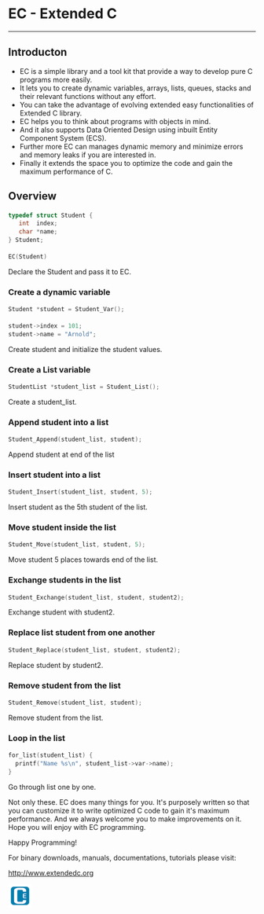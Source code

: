 # EC - Extended C
<hr>
  
## Introducton

 * EC is a simple library and a tool kit that provide a way to develop pure C programs more easily.
 * It lets you to create dynamic variables, arrays, lists, queues, stacks and their relevant functions without any effort.
 * You can take the advantage of evolving extended easy functionalities of Extended C library.
 * EC helps you to think about programs with objects in mind.
 * And it also supports Data Oriented Design using inbuilt Entity Component System (ECS).
 * Further more EC can manages dynamic memory and minimize  errors and memory leaks if you are interested in.
 * Finally it extends the space you to optimize the code and gain the maximum performance of C.

## Overview

```c
typedef struct Student {
   int  index;
   char *name;
} Student;

EC(Student)
```
Declare the Student and pass it to EC.  

### Create a dynamic variable
```c
Student *student = Student_Var();

student->index = 101;
student->name = "Arnold";
```
Create student and initialize the student values.  

### Create a List variable

```c
StudentList *student_list = Student_List();
```
Create a student_list.  

### Append student into a list
```c
Student_Append(student_list, student);
```
Append student at end of the list  

### Insert student into a list
```c
Student_Insert(student_list, student, 5);
```

Insert student as the 5th student of the list. 

### Move student inside the list

```c
Student_Move(student_list, student, 5);
```
Move student 5 places towards end of the list.  

### Exchange students in the list
```c
Student_Exchange(student_list, student, student2);
```
Exchange student with student2.  

### Replace list student from one another
```c
Student_Replace(student_list, student, student2);
```
Replace student by student2.  

### Remove student from the list

```c
Student_Remove(student_list, student);
```
Remove student from the list.  

### Loop in the list

```c
for_list(student_list) {
  printf("Name %s\n", student_list->var->name);
}
```
Go through list one by one.  

Not only these. EC does many things for you. It's purposely written so that you can customize it to write optimized C code to gain it's maximum performance. And we always welcome you to make improvements on it. Hope you will enjoy with EC programming.  
  
Happy Programming!
  
For binary downloads, manuals, documentations, tutorials please visit:  

<http://www.extendedc.org>  

![Logo, Extended C logo ](ec.png)  


